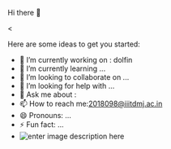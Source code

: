  Hi there 👋

<


Here are some ideas to get you started:
- 🔭 I’m currently working on : dolfin
- 🌱 I’m currently learning ...
- 👯 I’m looking to collaborate on ...
- 🤔 I’m looking for help with ...
- 💬 Ask me about :
- 📫 How to reach me:[2018098@iiitdmj.ac.in](https://mail.google.com/mail/u/0/#inbox?compose=CllgCJNvvsKRGxXqrDKKZtRCQHVmjLhMFgDCwcpmcjSXHhsWjtNlqmvPnMcCDNHhVxLTXnrfwxV)
- 😄 Pronouns: ...
- ⚡ Fun fact: ...
- ![enter image description here](https://github-readme-stats.vercel.app/api?username=hsgeeky&&show_icons=true&title_color=ffffff&icon_color=bb2acf&text_color=daf7dc&bg_color=151515)
>
